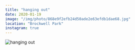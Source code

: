 ```yaml
---
title: "hanging out"
date: 2020-01-19
image: "/img/photo/868e9f2efb24d50ade2e63efdb1dae68.jpg"
location: "Brockwell Park"
instagram: true
---
```


![hanging out](/img/photo/868e9f2efb24d50ade2e63efdb1dae68.jpg)
